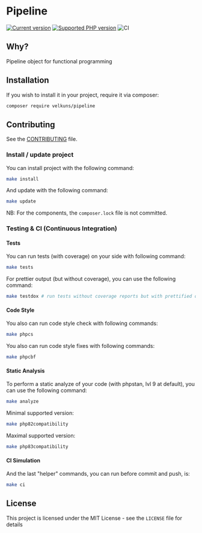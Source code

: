 # Pipeline

[![Current version](https://img.shields.io/packagist/v/velkuns/pipeline.svg?logo=composer)](https://packagist.org/packages/velkuns/pipeline)
[![Supported PHP version](https://img.shields.io/static/v1?logo=php&label=PHP&message=8.2%20-%208.3&color=777bb4)](https://packagist.org/packages/velkuns/pipeline)
![CI](https://github.com/velkuns/pipeline/workflows/CI/badge.svg)

## Why?

Pipeline object for functional programming

## Installation

If you wish to install it in your project, require it via composer:

```bash
composer require velkuns/pipeline
```


## Contributing

See the [CONTRIBUTING](CONTRIBUTING.md) file.


### Install / update project

You can install project with the following command:
```bash
make install
```

And update with the following command:
```bash
make update
```

NB: For the components, the `composer.lock` file is not committed.

### Testing & CI (Continuous Integration)

#### Tests
You can run tests (with coverage) on your side with following command:
```bash
make tests
```

For prettier output (but without coverage), you can use the following command:
```bash
make testdox # run tests without coverage reports but with prettified output
```

#### Code Style
You also can run code style check with following commands:
```bash
make phpcs
```

You also can run code style fixes with following commands:
```bash
make phpcbf
```

#### Static Analysis
To perform a static analyze of your code (with phpstan, lvl 9 at default), you can use the following command:
```bash
make analyze
```

Minimal supported version:
```bash
make php82compatibility
```

Maximal supported version:
```bash
make php83compatibility
```

#### CI Simulation
And the last "helper" commands, you can run before commit and push, is:
```bash
make ci  
```


## License

This project is licensed under the MIT License - see the `LICENSE` file for details
